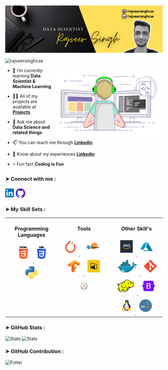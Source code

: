 ![Banner](https://github.com/rajveersinghcse/rajveersinghcse/blob/master/img/GitHub_Banner.png)

<p align="left"> <img src="https://komarev.com/ghpvc/?username=rajveersinghcse&label=Profile%20views&color=0e75b6&style=flat" alt="rajveersinghcse" /></p>
<o><img align="right"  height="220" width="350" src="https://github.com/rajveersinghcse/rajveersinghcse/blob/master/img/coder.gif" alt="coder"></p>

- 🌱 I’m currently learning **Data Scientist & Machine Learning**

- 👨‍💻 All of my projects are available at **[Projects]**

- 💬 Ask me about **Data Science and related things**

- 📫 You can reach me through **[Linkedin]**

- 📄 Know about my experiences **[Linkedin]**

- ⚡ Fun fact **Coding is Fun**

<h3 align="left">➤ Connect with me :</h3>
<div align="left"> 
<a href="https://linkedin.com/in/rajveersinghcse" target="_blank"><img align="center" src="https://github.com/rajveersinghcse/rajveersinghcse/blob/master/img/linkedin.png" alt="Linkedin" height="28" width="28" /></a>
<a href="https://github.com/rajveersinghcse" target="_blank"><img align="center" src="https://github.com/rajveersinghcse/rajveersinghcse/blob/master/img/GitHub.png" alt="Github" height="38" width="38" /></a>
</div>

<h3>➤ My Skill Sets :</h3>
<table><tr>
<td valign="top" width="33%">
<h3 align="center">Programming Languages</h3>  
<div align="center">  
<a href="https://www.w3.org/html/" target="_blank" > <img style="margin: 10px" src="https://github.com/rajveersinghcse/rajveersinghcse/blob/master/img/HTML.png" alt="html5" height="40" /> </a>
<a href="https://www.w3schools.com/css/" target="_blank" > <img style="margin: 10px" src="https://github.com/rajveersinghcse/rajveersinghcse/blob/master/img/CSS.png" alt="css3" height="40" /> </a> 
<a href="https://www.python.org" target="_blank" > <img style="margin: 10px" src="https://github.com/rajveersinghcse/rajveersinghcse/blob/master/img/Python.png" alt="python" height="40" /> </a>  
</div></td>

<td valign="top" width="33%">
<h3 align="center">Tools</h3>
<div align="center">  
<a href="https://pytorch.org/" target="_blank" > <img style="margin: 10px" src="https://github.com/rajveersinghcse/rajveersinghcse/blob/master/img/PyTorch.png" alt="pytorch" height="40" /> </a>
<a href="https://scikit-learn.org/" target="_blank" > <img style="margin: 10px" src="https://github.com/rajveersinghcse/rajveersinghcse/blob/master/img/scikitlearn.png" alt="scikit_learn" height="40" /> </a> 
<a href="https://www.tensorflow.org" target="_blank" > <img style="margin: 10px" src="https://github.com/rajveersinghcse/rajveersinghcse/blob/master/img/Tensorflow.png" alt="tensorflow" height="40" /> </a>
<a href="https://powerbi.microsoft.com/en-au/" target="_blank" > <img style="margin: 10px" src="https://github.com/rajveersinghcse/rajveersinghcse/blob/master/img/powerbi.png" alt="powerbi" height="40" /> </a>
<a href="https://www.tableau.com/" target="_blank" > <img style="margin: 10px" src="https://github.com/rajveersinghcse/rajveersinghcse/blob/master/img/Tableau.png" alt="tableau" height="40" /> </a>
</div></td>

<td valign="top" width="33%">
<h3 align="center">Other Skill's</h3>
<div align="center">  
<a href="https://aws.amazon.com" target="_blank" > <img style="margin: 10px" src="https://github.com/rajveersinghcse/rajveersinghcse/blob/master/img/aws.png" alt="aws" height="40" /> </a> 
<a href="https://azure.microsoft.com/en-in/" target="_blank" > <img style="margin: 10px" src="https://github.com/rajveersinghcse/rajveersinghcse/blob/master/img/Azure.png" alt="azure" height="40" /> </a> 
<a href="https://www.docker.com/" target="_blank" > <img style="margin: 10px" src="https://github.com/rajveersinghcse/rajveersinghcse/blob/master/img/Docker.png" alt="docker" height="40" width="65" /> </a> 
<a href="https://git-scm.com/" target="_blank" > <img style="margin: 10px" src="https://github.com/rajveersinghcse/rajveersinghcse/blob/master/img/Git.png" alt="git" height="40" /> </a> 
<a href="https://hadoop.apache.org/" target="_blank" > <img style="margin: 10px" src="https://github.com/rajveersinghcse/rajveersinghcse/blob/master/img/Hadoop.png" alt="hadoop" height="40" /> </a>
<a href="https://getbootstrap.com" target="_blank" > <img style="margin: 10px" src="https://github.com/rajveersinghcse/rajveersinghcse/blob/master/img/Bootstrap.png" alt="bootstrap" height="40" /> </a>
<a href="https://www.linux.org/" target="_blank" > <img style="margin: 10px" src="https://github.com/rajveersinghcse/rajveersinghcse/blob/master/img/Linux.png" alt="linux" height="40" /> </a>
<a href="https://www.mysql.com/" target="_blank" > <img style="margin: 10px" src="https://github.com/rajveersinghcse/rajveersinghcse/blob/master/img/MySQL.png" alt="mysql" height="40" /> </a>
</div></td>
</tr></table>

<h3>➤ GitHub Stats :</h3>
<div>
<img height="180em" src="https://github-readme-stats.vercel.app/api/top-langs/?username=rajveersinghcse&layout=compact&theme=github_dark" alt="Stats" />
<img height="180em" src="https://github-readme-stats.vercel.app/api?username=rajveersinghcse&show_icons=true&locale=en&theme=github_dark" alt="Stats" />
</div>

<h3>➤ GitHub Contribution :</h3>

![Fotter](https://github.com/rajveersinghcse/rajveersinghcse/blob/output/github-contribution-grid-snake.svg)


[projects]: https://github.com/rajveersinghcse?tab=repositories
[linkedin]: https://www.linkedin.com/in/rajveersinghcse/
